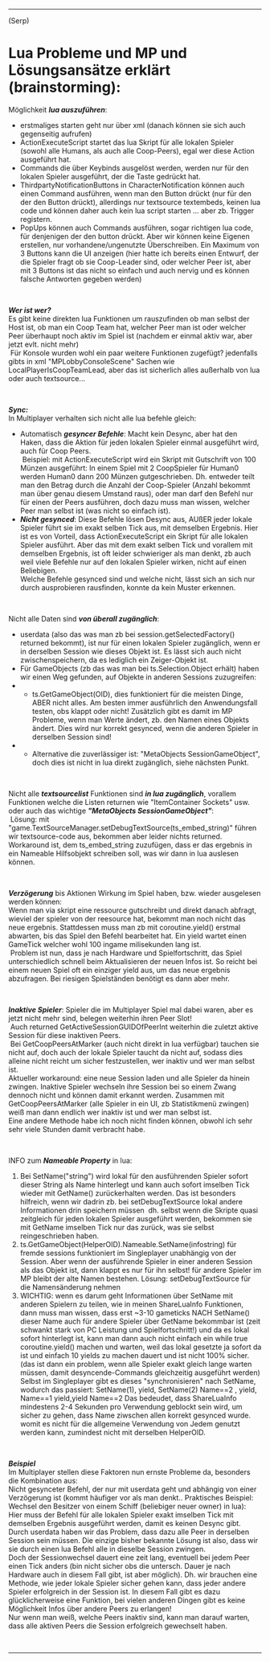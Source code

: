 ----
(Serp)
# Lua Probleme und MP und Lösungsansätze erklärt (brainstorming):  

Möglichkeit ***lua auszuführen***:  
- erstmaliges starten geht nur über xml (danach können sie sich auch gegenseitig aufrufen)
- ActionExecuteScript startet das lua Skript für alle lokalen Spieler (sowohl alle Humans, als auch alle Coop-Peers), egal wer diese Action ausgeführt hat.
- Commands die über Keybinds ausgelöst werden, werden nur für den lokalen Spieler ausgeführt, der die Taste gedrückt hat.  
- ThirdpartyNotificationButtons in CharacterNotification können auch einen Command ausführen, wenn man den Button drückt (nur für den der den Button drückt), allerdings nur textsource textembeds, keinen lua code und können daher auch kein lua script starten ... aber zb. Trigger registern.  
- PopUps können auch Commands ausführen, sogar richtigen lua code, für denjenigen der den button drückt. Aber wir können keine Eigenen erstellen, nur vorhandene/ungenutzte Überschreiben. Ein Maximum von 3 Buttons kann die UI anzeigen (hier hatte ich bereits einen Entwurf, der die Spieler fragt ob sie Coop-Leader sind, oder welcher Peer ist, aber mit 3 Buttons ist das nicht so einfach und auch nervig und es können falsche Antworten gegeben werden)  

&nbsp;  

***Wer ist wer?***  
Es gibt keine direkten lua Funktionen um rauszufinden ob man selbst der Host ist, ob man ein Coop Team hat, welcher Peer man ist oder welcher Peer überhaupt noch aktiv im Spiel ist (nachdem er einmal aktiv war, aber jetzt evlt. nicht mehr)  
&nbsp;Für Konsole wurden wohl ein paar weitere Funktionen zugefügt? jedenfalls gibts in xml "MPLobbyConsoleScene" Sachen wie LocalPlayerIsCoopTeamLead, aber das ist sicherlich alles außerhalb von lua oder auch textsource...

&nbsp;  

***Sync:***  
In Multiplayer verhalten sich nicht alle lua befehle gleich:  
- Automatisch ***gesyncer Befehle***: Macht kein Desync, aber hat den Haken, dass die Aktion für jeden lokalen Spieler einmal ausgeführt wird, auch für Coop Peers.  
&nbsp;Beispiel: mit ActionExecuteScript wird ein Skript mit Gutschrift von 100 Münzen ausgeführt: In einem Spiel mit 2 CoopSpieler für Human0 werden Human0 dann 200 Münzen gutgeschrieben. Dh. entweder teilt man den Betrag durch die Anzahl der Coop-Spieler (Anzahl bekommt man über genau diesem Umstand raus), oder man darf den Befehl nur für einen der Peers ausführen, doch dazu muss man wissen, welcher Peer man selbst ist (was nicht so einfach ist).
- ***Nicht gesynced***: Diese Befehle lösen Desync aus, AUßER jeder lokale Spieler führt sie im exakt selben Tick aus, mit demselben Ergebnis. Hier ist es von Vorteil, dass ActionExecuteScript ein Skript für alle lokalen Spieler ausführt. Aber das mit dem exakt selben Tick und vorallem mit demselben Ergebnis, ist oft leider schwieriger als man denkt, zb auch weil viele Befehle nur auf den lokalen Spieler wirken, nicht auf einen Beliebigen.  
Welche Befehle gesynced sind und welche nicht, lässt sich an sich nur durch ausprobieren rausfinden, konnte da kein Muster erkennen.

&nbsp;  

Nicht alle Daten sind ***von überall zugänglich***:  
- userdata (also das was man zb bei session.getSelectedFactory() returned bekommt), ist nur für einen lokalen Spieler zugänglich, wenn er in derselben Session wie dieses Objekt ist. Es lässt sich auch nicht zwischenspeichern, da es lediglich ein Zeiger-Objekt ist.
- Für GameObjects (zb das was man bei ts.Selection.Object erhält) haben wir einen Weg gefunden, auf Objekte in anderen Sessions zuzugreifen:  
- - ts.GetGameObject(OID), dies funktioniert für die meisten Dinge, ABER nicht alles. Am besten immer ausführlich den Anwendungsfall testen, obs klappt oder nicht! Zusätzlich gibt es damit im MP Probleme, wenn man Werte ändert, zb. den Namen eines Objekts ändert. Dies wird nur korrekt gesynced, wenn die anderen Spieler in derselben Session sind!  
- - Alternative die zuverlässiger ist: "MetaObjects SessionGameObject", doch dies ist nicht in lua direkt zugänglich, siehe nächsten Punkt.  

&nbsp;  

Nicht alle ***textsourcelist*** Funktionen sind ***in lua zugänglich***, vorallem Funktionen welche die Listen returnen wie "ItemContainer Sockets" usw. oder auch das wichtige ***"MetaObjects SessionGameObject"***:  
&nbsp;Lösung: mit "game.TextSourceManager.setDebugTextSource(ts_embed_string)" führen wir textsource-code aus, bekommen aber leider nichts returned. Workaround ist, dem ts_embed_string zuzufügen, dass er das ergebnis in ein Nameable Hilfsobjekt schreiben soll, was wir dann in lua auslesen können.

&nbsp;  

***Verzögerung*** bis Aktionen Wirkung im Spiel haben, bzw. wieder ausgelesen werden können:  
Wenn man via skript eine ressource gutschreibt und direkt danach abfragt, wieviel der spieler von der reesource hat, bekommt man noch nicht das neue ergebnis. Stattdessen muss man zb mit coroutine.yield() erstmal abwarten, bis das Spiel den Befehl bearbeitet hat. Ein yield wartet einen GameTick welcher wohl 100 ingame milisekunden lang ist.  
&nbsp;Problem ist nun, dass je nach Hardware und Spielfortschritt, das Spiel unterschiedlich schnell beim Aktualisieren der neuen Infos ist. So reicht bei einem neuen Spiel oft ein einziger yield aus, um das neue ergebnis abzufragen. Bei riesigen Spielständen benötigt es dann aber mehr.  

&nbsp;  

***Inaktive Spieler***: Spieler die im Multiplayer Spiel mal dabei waren, aber es jetzt nicht mehr sind, belegen weiterhin ihren Peer Slot!  
&nbsp;Auch returned GetActiveSessionGUIDOfPeerInt weiterhin die zuletzt aktive Session für diese inaktiven Peers.  
&nbsp;Bei GetCoopPeersAtMarker (auch nicht direkt in lua verfügbar) tauchen sie nicht auf, doch auch der lokale Spieler taucht da nicht auf, sodass dies alleine nicht reicht um sicher festzustellen, wer inaktiv und wer man selbst ist.  
Aktueller workaround: eine neue Session laden und alle Spieler da hinein zwingen. Inaktive Spieler wechseln ihre Session bei so einem Zwang dennoch nicht und können damit erkannt werden. Zusammen mit GetCoopPeersAtMarker (alle Spieler in ein UI, zb Statistikmenü zwingen) weiß man dann endlich wer inaktiv ist und wer man selbst ist.  
Eine andere Methode habe ich noch nicht finden können, obwohl ich sehr sehr viele Stunden damit verbracht habe.  

&nbsp;  

INFO zum ***Nameable Property*** in lua:  
1) Bei SetName("string") wird lokal für den ausführenden Spieler sofort dieser String als Name hinterlegt und kann
 auch sofort imselben Tick wieder mit GetName() zurückerhalten werden.
 Das ist besonders hilfreich, wenn wir dadrin zb. bei setDebugTextSource lokal andere Informationen drin speichern müssen
&nbsp;dh. selbst wenn die Skripte quasi zeitgleich für jeden lokalen Spieler ausgeführt werden, bekommen sie mit GetName imselben Tick nur das zurück, was sie selbst reingeschrieben haben.
2) ts.GetGameObject(HelperOID).Nameable.SetName(infostring) für fremde sessions funktioniert im Singleplayer unabhängig von der Session.
 Aber wenn der ausführende Spieler in einer anderen Session als das Objekt ist, dann klappt es nur für ihn selbst! für andere Spieler im MP bleibt der alte Namen bestehen.
 Lösung: setDebugTextSource für die Namensänderung nehmen
3) WICHTIG: wenn es darum geht Informationen über SetName mit anderen Spielern zu teilen, wie in meinen ShareLuaInfo Funktionen,
 dann muss man wissen, dass erst ~3-10 gameticks NACH SetName() dieser Name auch für andere Spieler über GetName bekommbar ist (zeit schwankt stark von PC Leistung und Spielfortschritt!)
  und da es lokal sofort hinterlegt ist, kann man dann auch nicht einfach ein while true coroutine.yield() machen und warten, weil das lokal gesetzte ja sofort da ist
  und einfach 10 yields zu machen dauert und ist nicht 100% sicher.
   (das ist dann ein problem, wenn alle Spieler exakt gleich lange warten müssen, damit desyncende-Commands gleichzeitig ausgeführt werden)
  Selbst im Singleplayer gibt es dieses "synchronisieren" nach SetName, wodurch das passiert: SetName(1), yield, SetName(2) Name==2 , yield, Name==1 yield,yield Name==2
Das bedeudet, dass ShareLuaInfo mindestens 2-4 Sekunden pro Verwendung geblockt sein wird, um sicher zu gehen, dass Name ziwschen allen korrekt gesynced wurde.
 womit es nicht für die allgemeine Verwendung von Jedem genutzt werden kann, zumindest nicht mit derselben HelperOID.

&nbsp;  

***Beispiel***   
Im Multiplayer stellen diese Faktoren nun ernste Probleme da, besonders die Kombination aus:  
 Nicht gesynceter Befehl, der nur mit userdata geht und abhängig von einer Verzögerung ist (kommt häufiger vor als man denkt.. Praktisches Beispiel: Wechsel den Besitzer von einem Schiff (beliebiger neuer owner) in lua):  
  Hier muss der Befehl für alle lokalen Spieler exakt imselben Tick mit demselben Ergebnis ausgeführt werden, damit es keinen Desync gibt.  
  Durch userdata haben wir das Problem, dass dazu alle Peer in derselben Session sein müssen. Die einzige bisher bekannte Lösung ist also, dass wir sie durch einen lua Befehl alle in dieselbe Session zwingen.  
  Doch der Sessionwechsel dauert eine zeit lang, eventuell bei jedem Peer einen Tick anders (bin nicht sicher obs die untersch. Dauer je nach Hardware auch in diesem Fall gibt, ist aber möglich).  Dh. wir brauchen eine Methode, wie jeder lokale Spieler sicher gehen kann, dass jeder andere Spieler erfolgreich in der Session ist. In diesem Fall gibt es dazu glücklicherweise eine Funktion, bei vielen anderen Dingen gibt es keine Möglichkeit Infos über andere Peers zu erlangen!  
   Nur wenn man weiß, welche Peers inaktiv sind, kann man darauf warten, dass alle aktiven Peers die Session erfolgreich gewechselt haben.  

&nbsp;  

----
